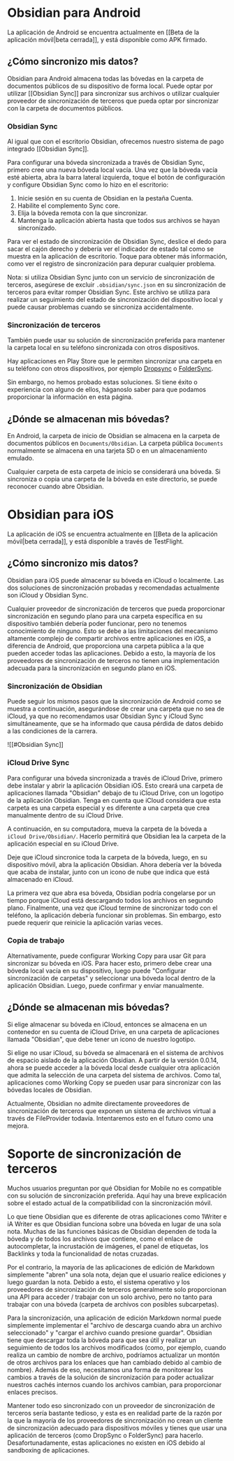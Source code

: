 # Obsidian para Android

La aplicación de Android se encuentra actualmente en [[Beta de la aplicación móvil|beta cerrada]], y está disponible como APK firmado.

## ¿Cómo sincronizo mis datos?

Obsidian para Android almacena todas las bóvedas en la carpeta de documentos públicos de su dispositivo de forma local. Puede optar por utilizar [[Obsidian Sync]] para sincronizar sus archivos o utilizar cualquier proveedor de sincronización de terceros que pueda optar por sincronizar con la carpeta de documentos públicos.

### Obsidian Sync

Al igual que con el escritorio Obsidian, ofrecemos nuestro sistema de pago integrado [[Obsidian Sync]].

Para configurar una bóveda sincronizada a través de Obsidian Sync, primero cree una nueva bóveda local vacía. Una vez que la bóveda vacía esté abierta, abra la barra lateral izquierda, toque el botón de configuración y configure Obsidian Sync como lo hizo en el escritorio:

1. Inicie sesión en su cuenta de Obsidian en la pestaña Cuenta.
2. Habilite el complemento Sync core.
3. Elija la bóveda remota con la que sincronizar.
4. Mantenga la aplicación abierta hasta que todos sus archivos se hayan sincronizado.

Para ver el estado de sincronización de Obsidian Sync, deslice el dedo para sacar el cajón derecho y debería ver el indicador de estado tal como se muestra en la aplicación de escritorio. Toque para obtener más información, como ver el registro de sincronización para depurar cualquier problema.

Nota: si utiliza Obsidian Sync junto con un servicio de sincronización de terceros, asegúrese de excluir `.obsidian/sync.json` en su sincronización de terceros para evitar romper Obsidian Sync. Este archivo se utiliza para realizar un seguimiento del estado de sincronización del dispositivo local y puede causar problemas cuando se sincroniza accidentalmente.

### Sincronización de terceros

También puede usar su solución de sincronización preferida para mantener la carpeta local en su teléfono sincronizada con otros dispositivos.

Hay aplicaciones en Play Store que le permiten sincronizar una carpeta en su teléfono con otros dispositivos, por ejemplo [Dropsync](https://play.google.com/store/apps/details?id=com.ttxapps.dropsync) o [FolderSync](https://play.google.com/store/apps/details?id=dk.tacit.android.foldersync.lite).

Sin embargo, no hemos probado estas soluciones. Si tiene éxito o experiencia con alguno de ellos, háganoslo saber para que podamos proporcionar la información en esta página.

## ¿Dónde se almacenan mis bóvedas?

En Android, la carpeta de inicio de Obsidian se almacena en la carpeta de documentos públicos en `Documents/Obsidian`. La carpeta pública `Documents` normalmente se almacena en una tarjeta SD o en un almacenamiento emulado.

Cualquier carpeta de esta carpeta de inicio se considerará una bóveda. Si sincroniza o copia una carpeta de la bóveda en este directorio, se puede reconocer cuando abre Obsidian.

# Obsidian para iOS

La aplicación de iOS se encuentra actualmente en [[Beta de la aplicación móvil|beta cerrada]], y está disponible a través de TestFlight.

## ¿Cómo sincronizo mis datos?

Obsidian para iOS puede almacenar su bóveda en iCloud o localmente. Las dos soluciones de sincronización probadas y recomendadas actualmente son iCloud y Obsidian Sync.

Cualquier proveedor de sincronización de terceros que pueda proporcionar sincronización en segundo plano para una carpeta específica en su dispositivo también debería poder funcionar, pero no tenemos conocimiento de ninguno. Esto se debe a las limitaciones del mecanismo altamente complejo de compartir archivos entre aplicaciones en iOS, a diferencia de Android, que proporciona una carpeta pública a la que pueden acceder todas las aplicaciones. Debido a esto, la mayoría de los proveedores de sincronización de terceros no tienen una implementación adecuada para la sincronización en segundo plano en iOS.

### Sincronización de Obsidian

Puede seguir los mismos pasos que la sincronización de Android como se muestra a continuación, asegurándose de crear una carpeta que no sea de iCloud, ya que no recomendamos usar Obsidian Sync y iCloud Sync simultáneamente, que se ha informado que causa pérdida de datos debido a las condiciones de la carrera.

![[#Obsidian Sync]]

### iCloud Drive Sync

Para configurar una bóveda sincronizada a través de iCloud Drive, primero debe instalar y abrir la aplicación Obsidian iOS. Esto creará una carpeta de aplicaciones llamada "Obsidian" debajo de tu iCloud Drive, con un logotipo de la aplicación Obsidian. Tenga en cuenta que iCloud considera que esta carpeta es una carpeta especial y es diferente a una carpeta que crea manualmente dentro de su iCloud Drive.

A continuación, en su computadora, mueva la carpeta de la bóveda a `iCloud Drive/Obsidian/`. Hacerlo permitirá que Obsidian lea la carpeta de la aplicación especial en su iCloud Drive.

Deje que iCloud sincronice toda la carpeta de la bóveda, luego, en su dispositivo móvil, abra la aplicación Obsidian. Ahora debería ver la bóveda que acaba de instalar, junto con un icono de nube que indica que está almacenado en iCloud.

La primera vez que abra esa bóveda, Obsidian podría congelarse por un tiempo porque iCloud está descargando todos los archivos en segundo plano. Finalmente, una vez que iCloud termine de sincronizar todo con el teléfono, la aplicación debería funcionar sin problemas. Sin embargo, esto puede requerir que reinicie la aplicación varias veces.

### Copia de trabajo

Alternativamente, puede configurar Working Copy para usar Git para sincronizar su bóveda en iOS. Para hacer esto, primero debe crear una bóveda local vacía en su dispositivo, luego puede "Configurar sincronización de carpetas" y seleccionar una bóveda local dentro de la aplicación Obsidian. Luego, puede confirmar y enviar manualmente.

## ¿Dónde se almacenan mis bóvedas?

Si elige almacenar su bóveda en iCloud, entonces se almacena en un contenedor en su cuenta de iCloud Drive, en una carpeta de aplicaciones llamada "Obsidian", que debe tener un icono de nuestro logotipo.

Si elige no usar iCloud, su bóveda se almacenará en el sistema de archivos de espacio aislado de la aplicación Obsidian. A partir de la versión 0.0.14, ahora se puede acceder a la bóveda local desde cualquier otra aplicación que admita la selección de una carpeta del sistema de archivos. Como tal, aplicaciones como Working Copy se pueden usar para sincronizar con las bóvedas locales de Obsidian.

Actualmente, Obsidian no admite directamente proveedores de sincronización de terceros que exponen un sistema de archivos virtual a través de FileProvider todavía. Intentaremos esto en el futuro como una mejora.

# Soporte de sincronización de terceros

Muchos usuarios preguntan por qué Obsidian for Mobile no es compatible con su solución de sincronización preferida. Aquí hay una breve explicación sobre el estado actual de la compatibilidad con la sincronización móvil.

Lo que tiene Obsidian que es diferente de otras aplicaciones como 1Writer e iA Writer es que Obsidian funciona sobre una bóveda en lugar de una sola nota. Muchas de las funciones básicas de Obsidian dependen de toda la bóveda y de todos los archivos que contiene, como el enlace de autocompletar, la incrustación de imágenes, el panel de etiquetas, los Backlinks y toda la funcionalidad de notas cruzadas.

Por el contrario, la mayoría de las aplicaciones de edición de Markdown simplemente "abren" una sola nota, dejan que el usuario realice ediciones y luego guardan la nota. Debido a esto, el sistema operativo y los proveedores de sincronización de terceros generalmente solo proporcionan una API para acceder / trabajar con un solo archivo, pero no tanto para trabajar con una bóveda (carpeta de archivos con posibles subcarpetas).

Para la sincronización, una aplicación de edición Markdown normal puede simplemente implementar el "archivo de descarga cuando abra un archivo seleccionado" y "cargar el archivo cuando presione guardar". Obsidian tiene que descargar toda la bóveda para que sea útil y realizar un seguimiento de todos los archivos modificados (como, por ejemplo, cuando realiza un cambio de nombre de archivo, podríamos actualizar un montón de otros archivos para los enlaces que han cambiado debido al cambio de nombre). Además de eso, necesitamos una forma de monitorear los cambios a través de la solución de sincronización para poder actualizar nuestros cachés internos cuando los archivos cambian, para proporcionar enlaces precisos.

Mantener todo eso sincronizado con un proveedor de sincronización de terceros sería bastante tedioso, y esta es en realidad parte de la razón por la que la mayoría de los proveedores de sincronización no crean un cliente de sincronización adecuado para dispositivos móviles y tienes que usar una aplicación de terceros (como DropSync o FolderSync) para hacerlo. Desafortunadamente, estas aplicaciones no existen en iOS debido al sandboxing de aplicaciones.